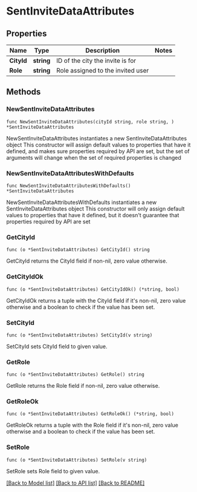 # SentInviteDataAttributes

## Properties

Name | Type | Description | Notes
------------ | ------------- | ------------- | -------------
**CityId** | **string** | ID of the city the invite is for | 
**Role** | **string** | Role assigned to the invited user | 

## Methods

### NewSentInviteDataAttributes

`func NewSentInviteDataAttributes(cityId string, role string, ) *SentInviteDataAttributes`

NewSentInviteDataAttributes instantiates a new SentInviteDataAttributes object
This constructor will assign default values to properties that have it defined,
and makes sure properties required by API are set, but the set of arguments
will change when the set of required properties is changed

### NewSentInviteDataAttributesWithDefaults

`func NewSentInviteDataAttributesWithDefaults() *SentInviteDataAttributes`

NewSentInviteDataAttributesWithDefaults instantiates a new SentInviteDataAttributes object
This constructor will only assign default values to properties that have it defined,
but it doesn't guarantee that properties required by API are set

### GetCityId

`func (o *SentInviteDataAttributes) GetCityId() string`

GetCityId returns the CityId field if non-nil, zero value otherwise.

### GetCityIdOk

`func (o *SentInviteDataAttributes) GetCityIdOk() (*string, bool)`

GetCityIdOk returns a tuple with the CityId field if it's non-nil, zero value otherwise
and a boolean to check if the value has been set.

### SetCityId

`func (o *SentInviteDataAttributes) SetCityId(v string)`

SetCityId sets CityId field to given value.


### GetRole

`func (o *SentInviteDataAttributes) GetRole() string`

GetRole returns the Role field if non-nil, zero value otherwise.

### GetRoleOk

`func (o *SentInviteDataAttributes) GetRoleOk() (*string, bool)`

GetRoleOk returns a tuple with the Role field if it's non-nil, zero value otherwise
and a boolean to check if the value has been set.

### SetRole

`func (o *SentInviteDataAttributes) SetRole(v string)`

SetRole sets Role field to given value.



[[Back to Model list]](../README.md#documentation-for-models) [[Back to API list]](../README.md#documentation-for-api-endpoints) [[Back to README]](../README.md)


